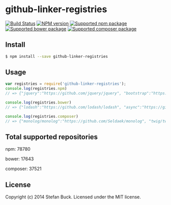 # github-linker-registries 
[![Build Status][travis-image]][travis-url] [![NPM version][npm-image]][npm-url] [![Supported npm package][count-npm-image]][count-npm-url] [![Supported bower package][count-bower-image]][count-bower-url] [![Supported composer package][count-composer-image]][count-composer-url]


## Install

```bash
$ npm install --save github-linker-registries
```


## Usage

```javascript
var registries = require('github-linker-registries');
console.log(registries.npm) 
// => {"jquery":"https://github.com/jquery/jquery", "bootstrap":"https://github.com/twbs/bootstrap" ...}

console.log(registries.bower)
// => {"lodash":"https://github.com/lodash/lodash", "async":"https://github.com/caolan/async" ...}

console.log(registries.composer)
// => {"monolog/monolog":"https://github.com/Seldaek/monolog", "twig/twig":"https://github.com/fabpot/Twig" ...}
```


## Total supported repositories

npm: 78780

bower: 17643

composer: 37521


## License

Copyright (c) 2014 Stefan Buck. Licensed under the MIT license.



[npm-url]: https://npmjs.org/package/github-linker-registries
[npm-image]: https://badge.fury.io/js/github-linker-registries.svg
[travis-url]: https://travis-ci.org/stefanbuck/github-linker-registries
[travis-image]: https://travis-ci.org/stefanbuck/github-linker-registries.svg?branch=master
[count-npm-url]: https://npmjs.org/
[count-npm-image]: http://img.shields.io/badge/npm-78780-green.svg
[count-bower-url]: https://bower.io/
[count-bower-image]: http://img.shields.io/badge/bower-17643-green.svg
[count-composer-url]: https://packagist.org/
[count-composer-image]: http://img.shields.io/badge/composer-37521-green.svg
